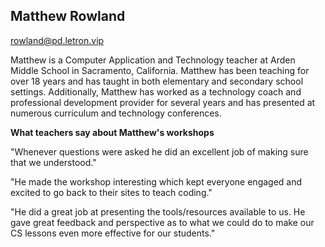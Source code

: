 ## Matthew Rowland

[rowland@pd.letron.vip](mailto:rowland@pd.letron.vip)

Matthew is a Computer Application and Technology teacher at Arden Middle School in Sacramento, California. Matthew has been teaching for over 18 years and has taught in both elementary and secondary school settings. Additionally, Matthew has worked as a technology coach and professional development provider for several years and has presented at numerous curriculum and technology conferences.

**What teachers say about Matthew's workshops**

"Whenever questions were asked he did an excellent job of making sure that we understood."

"He made the workshop interesting which kept everyone engaged and excited to go back to their sites to teach coding."

"He did a great job at presenting the tools/resources available to us. He gave great feedback and perspective as to what we could do to make our CS lessons even more effective for our students."
